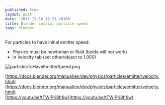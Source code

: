 ```yaml
---
published: true
layout: post
date: '2017-12-16 12:21 +0100'
title: Blender initial particle speed
tags: blender
---
```

For particles to have initial emitter speed:
- Physics must be newtonian or fluid (boids will not work)
- in Velocity tab (set other/object to 1.000)

![particlesToHaveEmitterSpeed.png]({{site.baseurl}}/media/particlesToHaveEmitterSpeed.png)

[https://docs.blender.org/manual/en/dev/physics/particles/emitter/velocity.html](https://docs.blender.org/manual/en/dev/physics/particles/emitter/velocity.html)  
[https://youtu.be/tTWlPK8hfiw](https://youtu.be/tTWlPK8hfiw)
